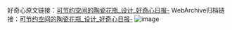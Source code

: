 好奇心原文链接：[可节约空间的陶瓷花瓶_设计_好奇心日报-](https://www.qdaily.com/articles/3350.html)
WebArchive归档链接：[可节约空间的陶瓷花瓶_设计_好奇心日报-](http://web.archive.org/web/20190623152022/https://www.qdaily.com/articles/3350.html)
![image](http://ww3.sinaimg.cn/large/007d5XDply1g3verr0nmgj30u03787dd)